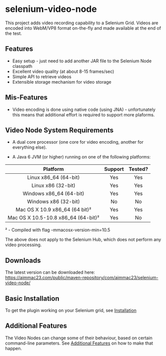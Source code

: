 selenium-video-node
===================

This project adds video recording capability to a Selenium Grid. Videos are encoded into WebM/VP8 format on-the-fly and made available at the end of the test.

## Features

* Easy setup - just need to add another JAR file to the Selenium Node classpath
* Excellent video quality (at about 8-15 frames/sec)
* Simple API to retrieve videos
* Extensible storage mechanism for video storage

## Mis-Features

* Video encoding is done using native code (using JNA) - unfortunately this means that additional effort is required to support more plaforms.

## Video Node System Requirements

* A dual core processor (one core for video encoding, another for everything else).

* A Java 6 JVM (or higher) running on one of the following platforms:

| Platform      | Support | Tested? |
|:---------------:|:---------:|:---------:|
| Linux x86_64 (64-bit) |  Yes        | Yes |
| Linux x86 (32-bit)   | Yes      | Yes |
| Windows x86_64 (64-bit) | Yes | Yes |
| Windows x86 (32-bit) | No | No |
| Mac OS X 10.9 x86_64 (64 bit)² | Yes | Yes |
| Mac OS X 10.5-10.8 x86_64 (64-bit)² | Yes | No |

² - Compiled with flag -mmacosx-version-min=10.5

The above does not apply to the Selenium Hub, which does not perform any video processing.

## Downloads

The latest version can be downloaded here: https://aimmac23.com/public/maven-repository/com/aimmac23/selenium-video-node/

## Basic Installation

To get the plugin working on your Selenium grid, see [Installation](INSTALLATION.md)

## Additional Features

The Video Nodes can change some of their behaviour, based on certain command-line parameters. See [Additional Features](ADDITIONAL_FEATURES.md) on how to make that happen.

